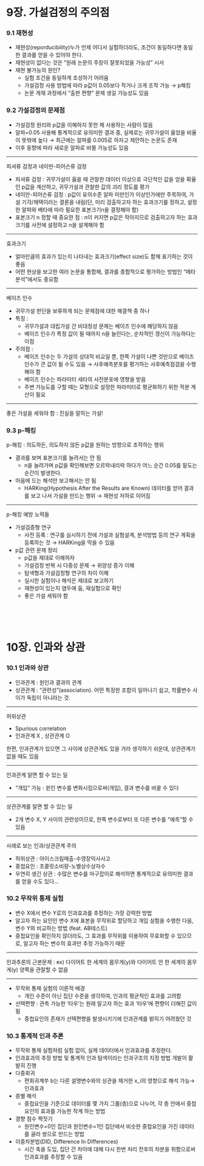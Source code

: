 # 9장. 가설검정의 주의점

### 9.1 재현성
- 재현성(reporducibility)누가 언제 어디서 실험하더라도, 조건이 동일하다면 동일한 결과를 얻을 수 있어야 한다.
- 재현성이 없다는 것은 “원래 논문의 주장이 잘못되었을 가능성” 시사
- 재현 불가능의 원인?
    - 실험 조건을 동일하게 조성하기 어려움
    - 가설검정 사용 방법에 따라 p값이 0.05보다 작거나 크게 조작 가능 → p해킹
    - 논문 게재 과정에서 “출판 편향” 문제 생길 가능성도 있음

### 9.2 가설검정의 문제점
- 가설검정 원리와 p값을 이해하지 못한 채 사용하는 사람이 많음
- 알파=0.05 사용해 통계적으로 유의미한 결과 중, 실제로는 귀무가설이 옳았을 비율이 뜻밖에 높다 → 최근에는 알파를 0.005로 하자고 제안하는 논문도 존재
- 이후 동향에 따라 새로운 알파로 바뀔 가능성도 있음


---
피셔류 검정과 네이만-피어슨류 검정
- 피셔류 검정 : 귀무가설이 옳을 때 관찰한 데이터 이상으로 극단적인 값을 얻을 확율인 p값을 계산하고, 귀무가설과 관찰한 값의 괴리 정도를 평가
- 네이만-피어슨류 검정 : p값이 유의수준 알파 미만인가 이상인가에만 주목하여, 가설 기각/채택이라는 결론을 내림(단, 미리 검출하고자 하는 효과크기를 정하고, 설정한 알파와 베타에 따라 필요한 표본크기n을 결정해야 함)
- 표본크기 n 정할 때 중요한 점 : n이 커지면 p값은 작아지므로 검출하고자 하는 효과크기를 사전에 설정하고 n을 설계해야 함

---
효과크기

- 얼마만큼의 효과가 있는지 나타내는 효과크기(effect size)도 함께 표기하는 것이 좋음
- 어떤 현상을 보고한 여러 논문을 통합해, 결과를 종합적으로 평가하는 방법인 “메타분석”에서도 중요함


---
베이즈 인수

- 귀무가설 판단을 보류하게 되는 문제점에 대한 해결책 중 하나
- 특징 :
    - 귀무가설과 대립가설 간 비대칭성 문제는 베이즈 인수에 해당하지 않음
    - 베이즈 인수가 특정 값이 될 때까지 n을 늘린다는, 순차적인 갱신이 가능하다는 이점
- 주의점 :
    - 베이즈 인수는 두 가설의 상대적 비교일 뿐, 한쪽 가설이 나쁜 것만으로 베이즈 인수가 큰 값이 될 수도 있음 → 사후예측분포를 평가하는 사후예측점검을 수행해야 함
    - 베이즈 인수는 파라미터 세타의 사전분포에 영향을 받음
    - 주변 가능도를 구할 때는 모형으로 설정한 파라미터로 평균화하기 위한 적분 계산이 필요


---
좋은 가설을 세워야 함 : 진실을 말하는 가설!




### 9.3 p-해킹

p-해킹 : 의도하든, 의도하지 않든 p값을 원하는 방향으로 조작하는 행위

- 결과를 보며 표본크기를 늘려서는 안 됨
    - n을 늘려가며 p값을 확인해보면 오르락내리락 하다가 어느 순간 0.05를 밑도는 순간이 발생한다.
- 마음에 드는 해석만 보고해서는 안 됨
    - HARKing(Hypothesis After the Results are Known) 데이터를 얻어 결과를 보고 나서 가설을 만드는 행위 → 재현성 저하로 이어짐

---
p-해킹 예방 노력들
- 가설검증형 연구
    - 사전 등록 : 연구를 실시하기 전에 가설과 실험설계, 분석방법 등의 연구 계획을 등록하는 것 → HARKing을 막을 수 있음
- p값 관련 문제 정리
    - p값을 제대로 이해하자
    - 가설검정 반복 시 다중성 문제 → 위양성 증가 이해
    - 탐색형과 가설검정형 연구의 차이 이해
    - 실시한 실험이나 해석은 제대로 보고하기
    - 재현성이 있는지 염두에 둠, 재실험으로 확인
    - 좋은 가설 세워야 함



<br>
<br>
<br>


# 10장. 인과와 상관

### 10.1 인과와 상관
- 인과관계 : 원인과 결과의 관계
- 상관관계 : “관련성”(association). 어떤 특정한 조합이 일어나기 쉽고, 학률변수 사이가 독립이 아니라는 것.


---
허위상관

- Spurious correlation
- 인과관계 X , 상관관계 O

한편, 인과관계가 있으면 그 사이에 상관관계도 있을 거라 생각하기 쉬운데, 상관관계가 없을 때도 있음


---
인과관계 알면 할 수 있는 일

- “개입” 가능 : 윈인 변수를 변화시킴으로써(개입), 결과 변수를 바꿀 수 있다


---
상관관계를 알면 할 수 있는 일

- 2개 변수 X, Y 사이의 관련성이므로, 한쪽 변수로부터 또 다른 변수를 “예측”할 수 있음


---
사례로 보는 인과/상관관계 주의

- 허위상관 : 아이스크림매출-수영장익사사고
- 중첩요인 : 초콜릿소비량-노벨상수상자수
- 우연히 생긴 상관 : 수많은 변수를 마구잡이로 해석하면 통계적으로 유의미한 결과를 얻을 수도 있다…






### 10.2 무작위 통제 실험

- 변수 X에서 변수 Y로의 인과효과를 추정하는 가장 강력한 방법
- 알고자 하는 요인인 변수 X에 표본을 무작위로 할당하고 개입 실험을 수행한 다음, 변수 Y와 비교하는 방법 (feat. AB테스트)
- 중첩요인을 확인하지 않더라도, 그 효과를 무작위를 이용하여 무효화할 수 있으므로, 알고자 하는 변수의 효과만 추정 가능하기 때문


---
인과추론의 근본문제 : ex) 다이어트 한 세계의 몸무게(y)와 다이어트 안 한 세계의 몸무게(y) 양쪽을 관찰할 수 없음

---
- 무작위 통제 실험의 이론적 배경
    - 개인 수준이 아닌 집단 수준을 생각하여, 인과의 평균적인 효과를 고려함
- 선택편향 : 관측 가능한 ‘타우’는 원래 알고자 하는 효과 ‘타우’에 편향이 더해진 값이 됨
    - 중첩요인의 존재가 선택편향을 발생시키기에 인과관계를 밝히기 어려웠던 것






### 10.3 통계적 인과 추론

- 무작위 통제 실험처럼 실험 없이, 실제 데이터에서 인과효과를 추정한다.
- 인과효과의 추정 방법 및 통계적 인과 탐색이라는 인과구조의 지정 방법 개발이 활발히 진행
- 다중회귀
    - 편회귀계쑤 b는 다른 설명변수와의 상관을 제거한 x_i의 영향으로 해석 가능→인과효과
- 층별 해석
    - 중첩요인을 기준으로 데이터를 몇 가지 그룹(층)으로 나누어, 각 층 안에서 중첩요인의 효과를 가능한 작계 하는 방법
- 경향 점수 짝짓기
    - 원인변수=0인 집단과 원인변수=1인 집단에서 비슷한 중첩요인을 가진 데이터를 골라 쌍으로 만드는 방법
- 이중차분법(DID, Difference In Differences)
    - 시간 축을 도입, 집단 간 차이에 대해 다시 한번 처리 전후의 차분을 취함으로써 인과효과를 추정할 수 있음
